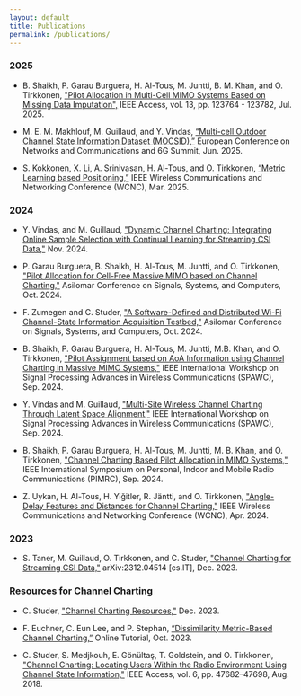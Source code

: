 ```yaml
---
layout: default
title: Publications
permalink: /publications/
---
```


### 2025
- B. Shaikh, P. Garau Burguera, H. Al-Tous, M. Juntti, B. M. Khan, and O. Tirkkonen, ["Pilot Allocation in Multi-Cell MIMO Systems Based on Missing Data Imputation",](https://research.aalto.fi/en/publications/pilot-allocation-in-multi-cell-mimo-systems-based-on-missing-data) IEEE Access, vol. 13, pp. 123764 - 123782, Jul. 2025.

- M. E. M. Makhlouf, M. Guillaud, and Y. Vindas, [“Multi-cell Outdoor Channel State Information Dataset (MOCSID),”](https://zenodo.org/records/15294869) European Conference on Networks and Communications and 6G Summit, Jun. 2025.

- S. Kokkonen, X. Li, A. Srinivasan, H. Al-Tous, and O. Tirkkonen, [“Metric Learning based Positioning,”](https://users.aalto.fi/~oltirkko/pubs/Kokkonen2025.pdf) IEEE Wireless Communications and Networking Conference (WCNC), Mar. 2025.

### 2024
- Y. Vindas, and M. Guillaud, ["Dynamic Channel Charting: Integrating Online Sample Selection with Continual Learning for Streaming CSI Data,"](https://hal.science/hal-04765610) Nov. 2024.

- P. Garau Burguera, B. Shaikh, H. Al-Tous, M. Juntti, and O. Tirkkonen, ["Pilot Allocation for Cell-Free Massive MIMO based on Channel Charting,"](https://acris.aalto.fi/ws/portalfiles/portal/166424211/Asilomar24_CC_PilotAlloc_Cell_free.pdf) Asilomar Conference on Signals, Systems, and Computers, Oct. 2024.

- F. Zumegen and C. Studer, ["A Software-Defined and Distributed Wi-Fi Channel-State Information Acquisition Testbed,"](https://arxiv.org/pdf/2412.07588) Asilomar Conference on Signals, Systems, and Computers, Oct. 2024.

- B. Shaikh, P. Garau Burguera, H. Al-Tous, M. Juntti, M.B. Khan, and O. Tirkkonen, ["Pilot Assignment based on AoA Information using Channel Charting in Massive MIMO Systems,"](https://research.aalto.fi/en/publications/pilot-assignment-based-on-aoa-information-using-channel-charting-) IEEE International Workshop on Signal Processing Advances in Wireless Communications (SPAWC), Sep. 2024.

- Y. Vindas and M. Guillaud, ["Multi-Site Wireless Channel Charting Through Latent Space Alignment,"](https://hal.science/hal-04685466) IEEE International Workshop on Signal Processing Advances in Wireless Communications (SPAWC), Sep. 2024.

- B. Shaikh, P. Garau Burguera, H. Al-Tous, M. Juntti, M. B. Khan, and O. Tirkkonen, ["Channel Charting Based Pilot Allocation in MIMO Systems,"](https://research.aalto.fi/en/publications/channel-charting-based-pilot-allocation-in-mimo-systems) IEEE International Symposium on Personal, Indoor and Mobile Radio Communications (PIMRC), Sep. 2024.

- Z. Uykan, H. Al-Tous, H. Yiğitler, R. Jäntti, and O. Tirkkonen, ["Angle-Delay Features and Distances for Channel Charting,"](https://ieeexplore.ieee.org/document/10571176) IEEE Wireless Communications and Networking Conference (WCNC), Apr. 2024.

### 2023
- S. Taner, M. Guillaud, O. Tirkkonen, and C. Studer, ["Channel Charting for Streaming CSI Data,"](https://arxiv.org/abs/2312.04514) arXiv:2312.04514 [cs.IT], Dec. 2023.

### Resources for Channel Charting
- C. Studer, ["Channel Charting Resources,"](https://channelcharting.github.io) Dec. 2023.

- F. Euchner, C. Eun Lee, and P. Stephan, [“Dissimilarity Metric-Based Channel Charting,”](https://dichasus.inue.uni-stuttgart.de/tutorials/tutorial/dissimilarity-metric-channelcharting/) Online Tutorial, Oct. 2023.

- C. Studer, S. Medjkouh, E. Gönültaş, T. Goldstein, and O. Tirkkonen, ["Channel Charting: Locating Users Within the Radio Environment Using Channel State Information,"](https://ieeexplore.ieee.org/abstract/document/8444621) IEEE Access, vol. 6, pp. 47682–47698, Aug. 2018.